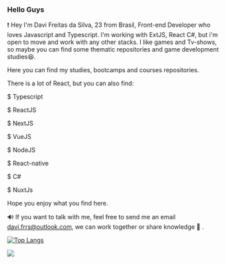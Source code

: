 ### Hello Guys

<!--
**freitasDavi/freitasDavi** is a ✨ _special_ ✨ repository because its `README.md` (this file) appears on your GitHub profile. -->
     
❗️  Hey I'm Davi Freitas da Silva, 23 from Brasil, Front-end Developer who loves Javascript and Typescript. I'm working with ExtJS, React C#, but i'm open to move and work with any other stacks. I like games and Tv-shows, so maybe you can find some thematic repositories and game development studies😆.

   Here you can find my studies, bootcamps and courses repositories.
   
   There is a lot of React, but you can also find: 
   
   $ Typescript 
  
   $ ReactJS
   
   $ NextJS
  
   $ VueJS
   
   $ NodeJS
   
   $ React-native
   
   $ C#
   
   $ NuxtJs
  
Hope you enjoy what you find here.


🔊 If you want to talk with me, feel free to send me an email davi.frrs@outlook.com, we can work together or share knowledge 🤗 .

[![Top Langs](https://github-readme-stats.vercel.app/api/top-langs/?username=freitasDavi&layout=compact)](https://github.com/anuraghazra/github-readme-stats)

![](https://komarev.com/ghpvc/?username=freitasDavi)

